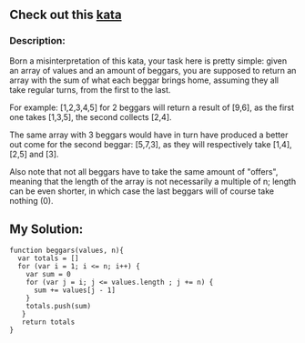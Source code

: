 ## Check out this [kata](https://www.codewars.com/kata/59590976838112bfea0000fa)

### Description:

Born a misinterpretation of this kata, your task here is pretty simple: given an array of values and an amount of beggars, you are supposed to return an array with the sum of what each beggar brings home, assuming they all take regular turns, from the first to the last.

For example: [1,2,3,4,5] for 2 beggars will return a result of [9,6], as the first one takes [1,3,5], the second collects [2,4].

The same array with 3 beggars would have in turn have produced a better out come for the second beggar: [5,7,3], as they will respectively take [1,4], [2,5] and [3].

Also note that not all beggars have to take the same amount of "offers", meaning that the length of the array is not necessarily a multiple of n; length can be even shorter, in which case the last beggars will of course take nothing (0).

## My Solution:
```
function beggars(values, n){
  var totals = []
  for (var i = 1; i <= n; i++) {
    var sum = 0
    for (var j = i; j <= values.length ; j += n) {
      sum += values[j - 1]
    }
    totals.push(sum)
   }
   return totals
}
```


